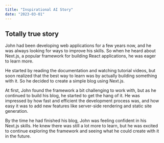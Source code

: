```yaml
---
title: "Inspirational AI Story"
date: "2023-03-01"
---
```


## Totally true story

John had been developing web applications for a few years now, and he was always looking for ways to improve his skills. So when he heard about Next.js, a popular framework for building React applications, he was eager to learn more.

He started by reading the documentation and watching tutorial videos, but soon realized that the best way to learn was by actually building something with it. So he decided to create a simple blog using Next.js.

At first, John found the framework a bit challenging to work with, but as he continued to build his blog, he started to get the hang of it. He was impressed by how fast and efficient the development process was, and how easy it was to add new features like server-side rendering and static site generation.

By the time he had finished his blog, John was feeling confident in his Next.js skills. He knew there was still a lot more to learn, but he was excited to continue exploring the framework and seeing what he could create with it in the future.
